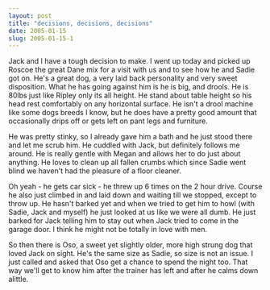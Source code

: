 ```yaml
---
layout: post
title: "decisions, decisions, decisions"
date: 2005-01-15
slug: 2005-01-15-1
---
```


Jack and I have a tough decision to make.  I went up today and picked up Roscoe the great Dane mix for a visit with us and to see how he and Sadie got on.  He&apos;s a great dog, a very laid back personality and very sweet disposition.  What he has going against him is he is big, and drools.  He is 80lbs just like Ripley only its all height.  He stand about table height so his head rest comfortably on any horizontal surface.  He isn&apos;t a drool machine like some dogs breeds I know, but he does have a pretty good amount that occasionally drips off or gets left on pant legs and furniture.  

He was pretty stinky, so I already gave him a bath and he just stood there and let me scrub him.  He cuddled with Jack, but definitely follows me around.  He is really gentle with Megan and allows her to do just about anything.  He loves to clean up all fallen crumbs which since Sadie went blind we haven&apos;t had the pleasure of a floor cleaner.

Oh yeah - he gets car sick - he threw up 6 times on the 2 hour drive.  Course he also just climbed in and laid down and waiting till we stopped, except to throw up.  He hasn&apos;t barked yet  and when we tried to get him to howl (with Sadie, Jack and myself) he just looked at us like we were all dumb.  He just barked for Jack telling him to stay out when Jack tried to come in the garage door.  I think he might not be totally in love with men.

So then there is Oso, a sweet yet slightly older, more high strung dog that loved Jack on sight.  He&apos;s the same size as Sadie, so size is not an issue.  I just called and asked that Oso get a chance to spend the night too.  That way we&apos;ll get to know him after the trainer has left and after he calms down alittle.  
